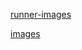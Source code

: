 
[runner-images](https://github.com/actions/runner-images/tree/main/images)

[images](https://github.com/actions/runner-images/tree/main/images)
